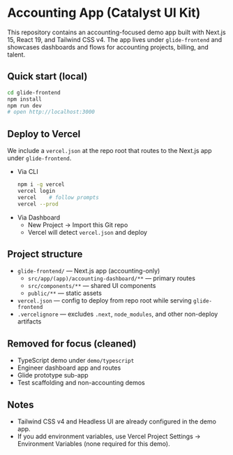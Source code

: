 # Accounting App (Catalyst UI Kit)

This repository contains an accounting-focused demo app built with Next.js 15, React 19, and Tailwind CSS v4. The app lives under `glide-frontend` and showcases dashboards and flows for accounting projects, billing, and talent.

## Quick start (local)

```bash
cd glide-frontend
npm install
npm run dev
# open http://localhost:3000
```

## Deploy to Vercel

We include a `vercel.json` at the repo root that routes to the Next.js app under `glide-frontend`.

- Via CLI
  ```bash
  npm i -g vercel
  vercel login
  vercel    # follow prompts
  vercel --prod
  ```
- Via Dashboard
  - New Project → Import this Git repo
  - Vercel will detect `vercel.json` and deploy

## Project structure

- `glide-frontend/` — Next.js app (accounting-only)
  - `src/app/(app)/accounting-dashboard/**` — primary routes
  - `src/components/**` — shared UI components
  - `public/**` — static assets
- `vercel.json` — config to deploy from repo root while serving `glide-frontend`
- `.vercelignore` — excludes `.next`, `node_modules`, and other non-deploy artifacts

## Removed for focus (cleaned)

- TypeScript demo under `demo/typescript`
- Engineer dashboard app and routes
- Glide prototype sub-app
- Test scaffolding and non-accounting demos

## Notes

- Tailwind CSS v4 and Headless UI are already configured in the demo app.
- If you add environment variables, use Vercel Project Settings → Environment Variables (none required for this demo).
